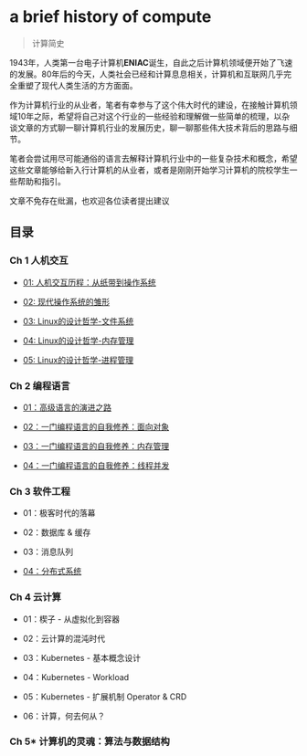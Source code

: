 # a brief history of compute
> 计算简史

1943年，人类第一台电子计算机**ENIAC**诞生，自此之后计算机领域便开始了飞速的发展。80年后的今天，人类社会已经和计算息息相关，计算机和互联网几乎完全重塑了现代人类生活的方方面面。

作为计算机行业的从业者，笔者有幸参与了这个伟大时代的建设，在接触计算机领域10年之际，希望将自己对这个行业的一些经验和理解做一些简单的梳理，以杂谈文章的方式聊一聊计算机行业的发展历史，聊一聊那些伟大技术背后的思路与细节。

笔者会尝试用尽可能通俗的语言去解释计算机行业中的一些复杂技术和概念，希望这些文章能够给新入行计算机的从业者，或者是刚刚开始学习计算机的院校学生一些帮助和指引。

文章不免存在纰漏，也欢迎各位读者提出建议

## 目录

### Ch 1 人机交互

- [01: 人机交互历程：从纸带到操作系统](ch1/01-人机交互历程_从纸带到操作系统.md)

- [02: 现代操作系统的雏形](ch1/02-现代操作系统的雏形.md)

- [03: Linux的设计哲学-文件系统](ch1/03-Linux的设计哲学_文件系统.md)

- [04: Linux的设计哲学-内存管理](ch1/04-Linux的设计哲学_内存管理.md)

- [05: Linux的设计哲学-进程管理](ch1/05-Linux的设计哲学_进程管理.md)

### Ch 2 编程语言

- [01：高级语言的演进之路](ch2/01-高级语言的演进之路.md)

- [02：一门编程语言的自我修养：面向对象](ch2/02-高级语言的自我修养_面向对象.md)

- [03：一门编程语言的自我修养：内存管理](ch2/03-高级语言的自我修养_内存管理.md)

- [04：一门编程语言的自我修养：线程并发](ch2/04-高级语言的自我修养_线程并发.md)

### Ch 3 软件工程

- 01：极客时代的落幕

- 02：数据库 & 缓存

- 03：消息队列

- [04：分布式系统](ch3/04-分布式系统.md)

### Ch 4 云计算

- 01：楔子 - 从虚拟化到容器

- 02：云计算的混沌时代

- 03：Kubernetes - 基本概念设计

- 04：Kubernetes - Workload

- 05：Kubernetes - 扩展机制 Operator & CRD

- 06：计算，何去何从？

### Ch 5* 计算机的灵魂：算法与数据结构

